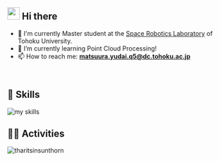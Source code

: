 <!-- 2. プロフィールや連絡先を変更 -->
## <img src="https://media.giphy.com/media/hvRJCLFzcasrR4ia7z/giphy.gif" width="28"> Hi there

- 🔭 I'm currently Master student at the [Space Robotics Laboratory](https://astro.mech.tohoku.ac.jp/) of Tohoku University.
- 🌱 I’m currently learning Point Cloud Processing!
- 📫 How to reach me: **matsuura.yudai.q5@dc.tohoku.ac.jp**
<br>


<!-- 3. 好きな技術スタックに変更 -->
<!-- ライトモート：theme=light, ダークモート：theme=dark -->
<!-- アイコンの選択肢一覧：https://arc.net/l/quote/zizyykfh -->
## 🌱 Skills
<img alt="my skills" src="https://skillicons.dev/icons?theme=dark&perline=7&i=cpp,c,linux,vscode,py,pytorch,matlab,ros,arduino," />
<br>


<!-- 4. GitHub ユーザー名を変更, 2箇所 -->
<!-- ライトモート：theme=light, ダークモート：theme=vue-dark  -->
## 🏃‍♀️ Activities
<div align="left"> 
<p><img align="center" src="https://github-readme-stats.vercel.app/api/top-langs?username=yudai-matsuura&show_icons=true&locale=en&layout=compact" alt="tharitsinsunthorn" /></p>
</div>


<!--
**yudai-matsuura/yudai-matsuura** is a ✨ _special_ ✨ repository because its `README.md` (this file) appears on your GitHub profile.

Here are some ideas to get you started:

- 🔭 I’m currently working on ...
- 🌱 I’m currently learning ...
- 👯 I’m looking to collaborate on ...
- 🤔 I’m looking for help with ...
- 💬 Ask me about ...
- 📫 How to reach me: ...
- 😄 Pronouns: ...
- ⚡ Fun fact: ...
-->

